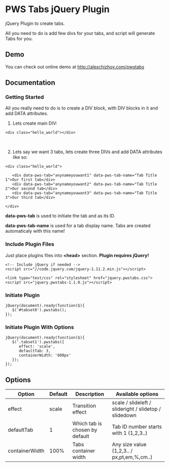 # PWS Tabs jQuery Plugin

jQuery Plugin to create tabs.

All you need to do is add few divs for your tabs, and script will generate Tabs for you.

## Demo

You can check out online demo at http://alexchizhov.com/pwstabs


## Documentation

### Getting Started

All you really need to do is to create a DIV block, with DIV blocks in it and add DATA attributes.

1) Lets create main DIV:
<pre><code>&lt;div class="hello_world"&gt;&lt;/div&gt;</code></pre>

<br>

2) Lets say we want 3 tabs, lets create three DIVs and add DATA attributes like so:
<pre><code>&lt;div class="hello_world"&gt;

   &lt;div data-pws-tab="anynameyouwant1" data-pws-tab-name="Tab Title 1"&gt;Our first tab&lt;/div&gt;
   &lt;div data-pws-tab="anynameyouwant2" data-pws-tab-name="Tab Title 2"&gt;Our second tab&lt;/div&gt;
   &lt;div data-pws-tab="anynameyouwant3" data-pws-tab-name="Tab Title 3"&gt;Our third tab&lt;/div&gt;

&lt;/div&gt;</code></pre>


<strong>data-pws-tab</strong> is used to initiate the tab and as its ID.

<strong>data-pws-tab-name</strong> is used for a tab display name. Tabs are created automaticaly with this name!


### Include Plugin Files

Just place plugins files into <strong>&lt;head&gt;</strong> section. <strong>Plugin requires jQuery!</strong>

<pre><code>&lt;!-- Include jQuery if needed --&gt;
&lt;script src="//code.jquery.com/jquery-1.11.2.min.js"&gt;&lt;/script&gt;

&lt;link type="text/css" rel="stylesheet" href="jquery.pwstabs.css"&gt;
&lt;script src="jquery.pwstabs-1.1.0.js"&gt;&lt;/script&gt;</code></pre>


### Initiate Plugin

<pre><code>jQuery(document).ready(function($){
   $('#tabset0').pwstabs();        
});</code></pre>


### Initiate Plugin With Options
<pre><code>jQuery(document).ready(function($){
   $('.tabset1').pwstabs({
      effect: 'scale',
      defaultTab: 3,
      containerWidth: '600px'
   });        
});</code></pre>



## Options

<table>
<thead>
<tr>
<th>Option</th>
<th>Default</th>
<th>Description</th>
<th>Available options</th>
</tr>
</thead>
<tbody>
<tr>
<td>effect</td>
<td>scale</td>
<td>Transition effect</td>
<td>scale / slideleft / slideright / slidetop / slidedown</td>
</tr>
<tr>
<td>defaultTab</td>
<td>1</td>
<td>Which tab is chosen by default</td>
<td>Tab ID number starts with 1 (1,2,3..)</td>
</tr>
<tr>
<td>containerWidth</td>
<td>100%</td>
<td>Tabs container width</td>
<td>Any size value (1,2,3.. / px,pt,em,%,cm..)</td>
</tr>
</tbody>
</table>
